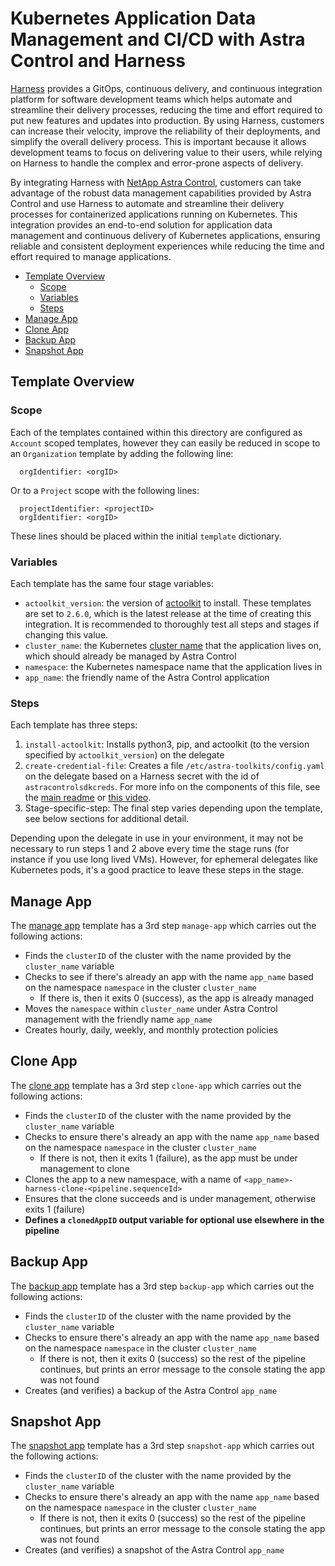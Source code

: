 # Kubernetes Application Data Management and CI/CD with Astra Control and Harness

[Harness](https://www.harness.io/) provides a GitOps, continuous delivery, and continuous integration platform for software development teams which helps automate and streamline their delivery processes, reducing the time and effort required to put new features and updates into production. By using Harness, customers can increase their velocity, improve the reliability of their deployments, and simplify the overall delivery process. This is important because it allows development teams to focus on delivering value to their users, while relying on Harness to handle the complex and error-prone aspects of delivery.

By integrating Harness with [NetApp Astra Control](https://cloud.netapp.com/astra), customers can take advantage of the robust data management capabilities provided by Astra Control and use Harness to automate and streamline their delivery processes for containerized applications running on Kubernetes. This integration provides an end-to-end solution for application data management and continuous delivery of Kubernetes applications, ensuring reliable and consistent deployment experiences while reducing the time and effort required to manage applications.

* [Template Overview](#template-overview)
  * [Scope](#scope)
  * [Variables](#variables)
  * [Steps](#steps)
* [Manage App](#manage-app)
* [Clone App](#clone-app)
* [Backup App](#backup-app)
* [Snapshot App](#snapshot-app)

## Template Overview

### Scope

Each of the templates contained within this directory are configured as `Account` scoped templates, however they can easily be reduced in scope to an `Organization` template by adding the following line:

```text
  orgIdentifier: <orgID>
```

Or to a `Project` scope with the following lines:

```text
  projectIdentifier: <projectID>
  orgIdentifier: <orgID>
```

These lines should be placed within the initial `template` dictionary.

### Variables

Each template has the same four stage variables:

* `actoolkit_version`: the version of [actoolkit](https://pypi.org/project/actoolkit/) to install. These templates are set to `2.6.0`, which is the latest release at the time of creating this integration. It is recommended to thoroughly test all steps and stages if changing this value.
* `cluster_name`: the Kubernetes [cluster name](../../docs/toolkit/list/README.md#clusters) that the application lives on, which should already be managed by Astra Control
* `namespace`: the Kubernetes namespace name that the application lives in
* `app_name`: the friendly name of the Astra Control application

### Steps

Each template has three steps:

1. `install-actoolkit`: Installs python3, pip, and actoolkit (to the version specified by `actoolkit_version`) on the delegate
1. `create-credential-file`: Creates a file `/etc/astra-toolkits/config.yaml` on the delegate based on a Harness secret with the id of `astracontrolsdkcreds`. For more info on the components of this file, see the [main readme](../../README.md#authentication) or [this video](https://www.youtube.com/watch?v=o-q-q_41A5A).
1. Stage-specific-step: The final step varies depending upon the template, see below sections for additional detail.

Depending upon the delegate in use in your environment, it may not be necessary to run steps 1 and 2 above every time the stage runs (for instance if you use long lived VMs). However, for ephemeral delegates like Kubernetes pods, it's a good practice to leave these steps in the stage.

## Manage App

The [manage app](./astra-manage-app.yaml) template has a 3rd step `manage-app` which carries out the following actions:

* Finds the `clusterID` of the cluster with the name provided by the `cluster_name` variable
* Checks to see if there's already an app with the name `app_name` based on the namespace `namespace` in the cluster `cluster_name`
  * If there is, then it exits 0 (success), as the app is already managed
* Moves the `namespace` within `cluster_name` under Astra Control management with the friendly name `app_name`
* Creates hourly, daily, weekly, and monthly protection policies

## Clone App

The [clone app](./astra-clone-app.yaml) template has a 3rd step `clone-app` which carries out the following actions:

* Finds the `clusterID` of the cluster with the name provided by the `cluster_name` variable
* Checks to ensure there's already an app with the name `app_name` based on the namespace `namespace` in the cluster `cluster_name`
  * If there is not, then it exits 1 (failure), as the app must be under management to clone
* Clones the app to a new namespace, with a name of `<app_name>-harness-clone-<pipeline.sequenceId>`
* Ensures that the clone succeeds and is under management, otherwise exits 1 (failure)
* **Defines a `clonedAppID` output variable for optional use elsewhere in the pipeline**

## Backup App

The [backup app](./astra-backup-app.yaml) template has a 3rd step `backup-app` which carries out the following actions:

* Finds the `clusterID` of the cluster with the name provided by the `cluster_name` variable
* Checks to ensure there's already an app with the name `app_name` based on the namespace `namespace` in the cluster `cluster_name`
  * If there is not, then it exits 0 (success) so the rest of the pipeline continues, but prints an error message to the console stating the app was not found
* Creates (and verifies) a backup of the Astra Control `app_name`

## Snapshot App

The [snapshot app](./astra-snapshot-app.yaml) template has a 3rd step `snapshot-app` which carries out the following actions:

* Finds the `clusterID` of the cluster with the name provided by the `cluster_name` variable
* Checks to ensure there's already an app with the name `app_name` based on the namespace `namespace` in the cluster `cluster_name`
  * If there is not, then it exits 0 (success) so the rest of the pipeline continues, but prints an error message to the console stating the app was not found
* Creates (and verifies) a snapshot of the Astra Control `app_name`
